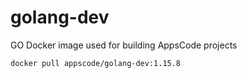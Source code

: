 # golang-dev

GO Docker image used for building AppsCode projects

```console
docker pull appscode/golang-dev:1.15.8
```

